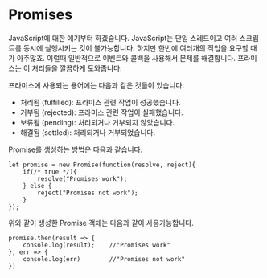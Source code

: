 # Promises

JavaScript에 대한 얘기부터 하겠습니다. JavaScript는 단일 스레드이고 여러 스크립트를 동시에 실행시키는 것이 불가능합니다. 하지만 한번에 여러개의 작업을 요구할 때가 아주많죠. 이럴때 일반적으로 이벤트와 콜백을 사용해서 문제를 해결합니다. 프라미스는 이 처리들을 깔끔하게 도와줍니다.

프라미스에 사용되는 용어에는 다음과 같은 것들이 있습니다.
-  처리됨 (fulfilled): 프라미스 관련 작업이 성공했습니다.
-  거부됨 (rejected): 프라미스 관련 작업이 실패했습니다.
-  보류됨 (pending): 처리되거나 거부되지 않았습니다.
-  해결됨 (settled): 처리되거나 거부되었습니다.

Promise를 생성하는 방법은 다음과 같습니다.
```
let promise = new Promise(function(resolve, reject){
    if(/* true */){
        resolve("Promises work");
    } else {
        reject("Promises not work");
    }
});
```

위와 같이 생성한 Promise 객체는 다음과 같이 사용가능합니다.
```
promise.then(result => {
    console.log(result);    //"Promises work"
}, err => {
    console.log(err)        //"Promises not work"
})
```